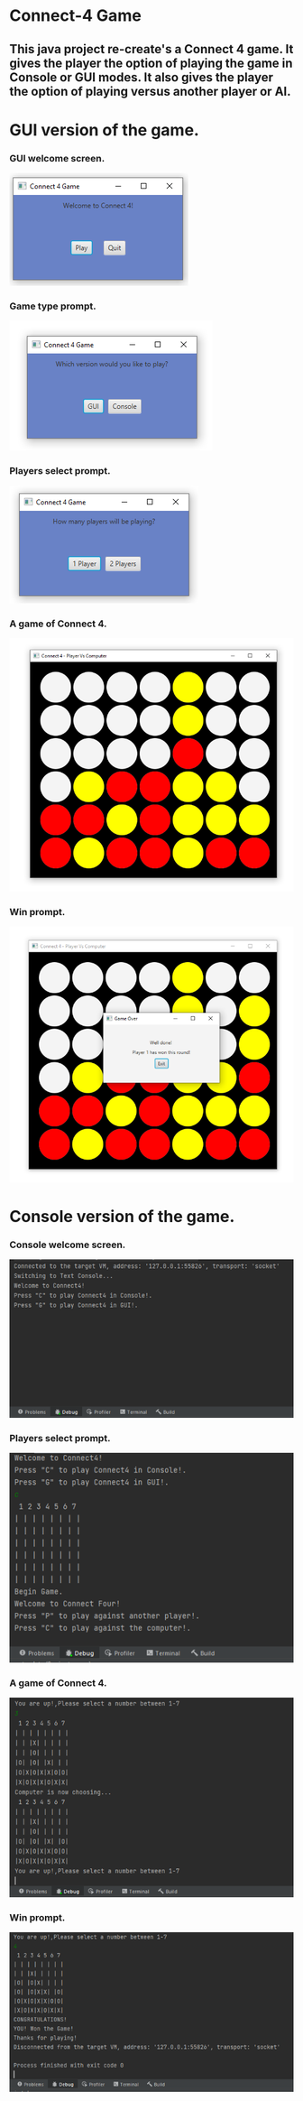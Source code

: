# Connect-4 Game

## This java project re-create's a Connect 4 game.  It gives the player the option of playing the game in Console or GUI modes. It also gives the player the option of playing versus another player or AI.

# GUI version of the game. 

### GUI welcome screen.
![](/Connect4home.png)

### Game type prompt.
![](/connect4GUIORConsole.png)

### Players select prompt.
![](/connect4PlayerSelect.png)

### A game of Connect 4.
![](/Connect4Game.png)

### Win prompt.
![](/connect4Win.png)

# Console version of the game. 

### Console welcome screen.
![](/Connect4Console.png)

### Players select prompt.
![](/Connect4ConsolePlayerSelect.png)

### A game of Connect 4.
![](/Connect4GameConsole.png)

### Win prompt.
![](/Connect4ConsoleWin.png)

